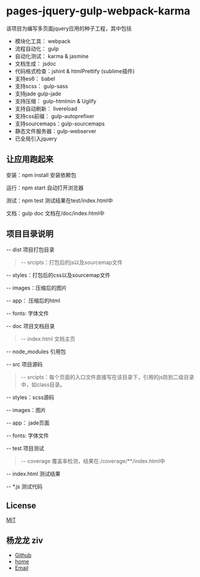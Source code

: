 pages-jquery-gulp-webpack-karma
=========================================


该项目为编写多页面jquery应用的种子工程，其中包括

- 模块化工具： webpack
- 流程自动化： gulp
- 自动化测试： karma & jasmine
- 文档生成：   jsdoc
- 代码格式检查：jshint & htmlPrettify (sublime插件)
- 支持es6：    babel
- 支持scss：   gulp-sass
- 支持jade     gulp-jade
- 支持压缩：    gulp-htmlmin & Uglify
- 支持自动刷新： livereload
- 支持css前缀： gulp-autoprefixer
- 支持sourcemaps：gulp-sourcemaps
- 静态文件服务器：gulp-webserver  
- 已全局引入jquery

让应用跑起来
-------------------------
安装：npm install 安装依赖包 

运行：npm start  自动打开浏览器

测试：npm test   测试结果在test/index.html中

文档：gulp doc  文档在/doc/index.html中

项目目录说明
-------------------------
-- dist 项目打包目录
> -- srcipts：打包后的js以及sourcemap文件

  -- styles：打包后的css以及sourcemap文件

  -- images：压缩后的图片

  -- app： 压缩后的html

  -- fonts: 字体文件

-- doc 项目文档目录
> -- index.html 文档主页

-- node_modules 引用包

-- src 项目源码
> -- srcipts：每个页面的入口文件直接写在该目录下，引用的js防到二级目录中，如class目录。

  -- styles：scss源码

  -- images：图片

  -- app： jade页面
	
  -- fonts: 字体文件

-- test 项目测试
> -- coverage 覆盖率检测，结果在./coverage/**/index.html中

  -- index.html 测试结果
  
  -- *.js 测试代码


License
-------------------------
[MIT]

杨龙龙 ziv
-------------------------
- [Github]
- [home]
- [Email]


[MIT]: http://markdalgleish.mit-license.org
[Github]: https://github.com/yllziv
[home]: http://www.yanglonglong.com
[Email]: me@yanglonglong.com
